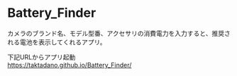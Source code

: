 # Battery_Finder

カメラのブランド名、モデル型番、アクセサリの消費電力を入力すると、推奨される電池を表示してくれるアプリ。

下記URLからアプリ起動<br>
https://taktadano.github.io/Battery_Finder/
